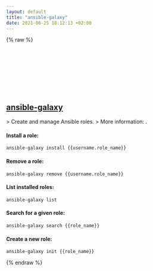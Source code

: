 ```yaml
---
layout: default
title: "ansible-galaxy"
date: 2021-06-25 18:12:13 +02:00
---
```

{% raw %}
<h2 id="ansible-galaxy">
  <a href="/en/common/ansible-galaxy.html">ansible-galaxy</a> <a href="#ansible-galaxy"><svg class="icon">
    <use href="/assets/images/unicode_sprite.svg#link" />
  </svg></a>
</h2>
> Create and manage Ansible roles.
> More information: <https://docs.ansible.com/ansible/latest/cli/ansible-galaxy.html>.

#### Install a role:
```shell
ansible-galaxy install {{username.role_name}}
```
#### Remove a role:
```shell
ansible-galaxy remove {{username.role_name}}
```
#### List installed roles:
```shell
ansible-galaxy list
```
#### Search for a given role:
```shell
ansible-galaxy search {{role_name}}
```
#### Create a new role:
```shell
ansible-galaxy init {{role_name}}
```
{% endraw %}